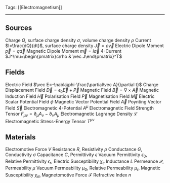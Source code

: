 Tags: [[Electromagnetism]]
___
## Sources
Charge $Q$, surface charge density $\sigma$, volume charge density $\rho$
Current $I=\frac{dQ}{dt}$, surface charge density $\vec J=\rho\vec v$
Electric Dipole Moment $\vec p=q\vec d$
Magnetic Dipole Moment $\vec m=i\vec a$
4-Current $J^\mu=\begin{pmatrix}c\rho & \vec J\end{pmatrix}^T$
## Fields
Electric Field $\vec E=-\nabla\phi-\frac{\partial\vec A}{\partial t}$
Charge Displacement Field $\vec D=\epsilon_0\vec E+\vec P$
Magnetic Field $\vec B=\nabla\times\vec A$
Magnetic Induction Field $\vec H$
Polarisation Field $\vec P$
Magnetisation Field $\vec M$
Electric Scalar Potential Field $\phi$
Magnetic Vector Potential Field $\vec A$
Poynting Vector Field $\vec S$
Electromagnetic 4-Potential $A^\mu$
Electromagnetic Field Strength Tensor $F_{\mu\nu}=\partial_\mu A_\nu-\partial_\nu A_\mu$
Electromagnetic Lagrange Density $\mathcal L$
Electromagnetic Stress-Energy Tensor $T^{\mu\nu}$
## Materials
Electromotive Force $V$
Resistance $R$, Resistivity $\rho$
Conductance $G$, Conductivity $\sigma$
Capacitance $C$, Permittivity $\epsilon$
Vacuum Permittivity $\epsilon_0$, Relative Permittivity $\epsilon_r$, Electric Susceptibility $\chi_e$
Inductance $L$
Permeance $\mathcal P$, Permeability $\mu$
Vacuum Permeability $\mu_0$, Relative Permeability $\mu_r$, Magnetic Susceptibility $\chi_m$
Magnetomotive Force $\mathcal F$
Refractive Index $n$
